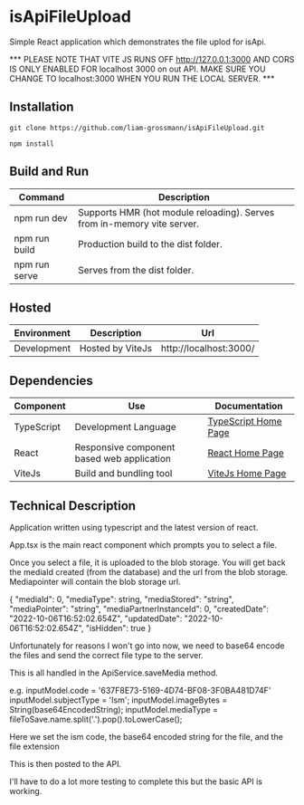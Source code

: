 # isApiFileUpload

Simple React application which demonstrates the file uplod for isApi.


*** PLEASE NOTE THAT VITE JS RUNS OFF http://127.0.0.1:3000 AND CORS IS ONLY ENABLED
   FOR localhost 3000 on out API.
   MAKE SURE YOU CHANGE TO localhost:3000 WHEN YOU RUN THE LOCAL SERVER. ***





## Installation 

    git clone https://github.com/liam-grossmann/isApiFileUpload.git

    npm install




## Build and Run

| Command       | Description                                                             |
| ------------- | ----------------------------------------------------------------------- |
| npm run dev   | Supports HMR (hot module reloading). Serves from in-memory vite server. |
| npm run build | Production build to the dist folder.                                    |
| npm run serve | Serves from the dist folder.                                            | 




## Hosted

| Environment | Description                         | Url                                                 |
| ------------| ----------------------------------- | --------------------------------------------------- |
| Development | Hosted by ViteJs                    | http://localhost:3000/                              | 




## Dependencies

| Component     | Use                                        | Documentation                                           |
| ------------- | ------------------------------------------ | ------------------------------------------------------- |
| TypeScript    | Development Language                       | [TypeScript Home Page](https://www.typescriptlang.org/) | 
| React         | Responsive component based web application | [React Home Page](https://reactjs.org/)                 |
| ViteJs        | Build and bundling tool                    | [ViteJs Home Page](https://vitejs.dev/)                 |


## Technical Description

Application written using typescript and the latest version of react.

App.tsx is the main react component which prompts you to select a file.

Once you select a file, it is uploaded to the blob storage. You will get back the mediaId created (from the database) and
the url from the blob storage. Mediapointer will contain the blob storage url.

{
  "mediaId": 0,
  "mediaType": string,
  "mediaStored": "string",
  "mediaPointer": "string",
  "mediaPartnerInstanceId": 0,
  "createdDate": "2022-10-06T16:52:02.654Z",
  "updatedDate": "2022-10-06T16:52:02.654Z",
  "isHidden": true
}

Unfortunately for reasons I won't go into now, we need to base64 encode the files and send the correct file type to the server.

This is all handled in the ApiService.saveMedia method.

e.g.
 inputModel.code = '637F8E73-5169-4D74-BF08-3F0BA481D74F'
 inputModel.subjectType = 'Ism';
        inputModel.imageBytes = String(base64EncodedString);
        inputModel.mediaType = fileToSave.name.split('.').pop().toLowerCase(); 

Here we set the ism code, the base64 encoded string for the file, and the file extension

This is then posted to the API. 


I'll have to do a lot more testing to complete this but the basic API is working.